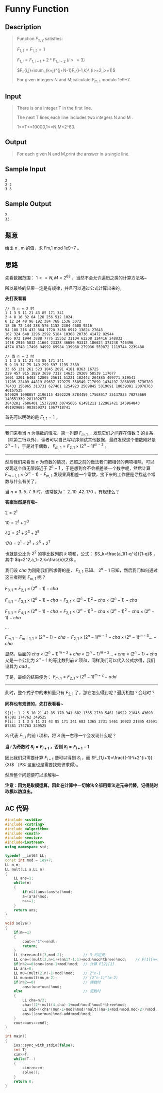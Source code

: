 # Funny Function

## **Description**

> Function $F_{x,y}$ satisfies:
>
> $F_{1,1}=F_{1,2}=1$
>
> $F_{1,i}=F_{1,i-1}+2*F_{1,i-2}\ (i>=3)$
>
> $F_{i,j}=\sum_{k=j}^{j+N-1}F_{i-1,k}\ (i>=2,j>=1)$
>
> For given integers N and M,calculate $F_{m,1}$ modulo 1e9+7.



## **Input**

> There is one integer T in the first line.
>
> The next T lines,each line includes two integers N and M .
>
> 1<=T<=10000,1<=N,M<2^63.



## **Output**

> For each given N and M,print the answer in a single line.



## **Sample Input**

    2
    2 2
    3 3



## **Sample Output**

    2
    33


## **题意**

给出 n , m 的值，求 Fm,1 mod 1e9+7 。



## **思路**

先看数据范围： $1<=N,M<2^{63}$ ，当然不会允许遍历之类的计算方法咯~

所以最终的结果一定是有规律，并且可以通过公式计算出来的。

**先打表看看**

```
// 当 n = 2 时
1 1 3 5 11 21 43 85 171 341
2 4 8 16 32 64 128 256 512 1024
6 12 24 48 96 192 384 768 1536 3072
18 36 72 144 288 576 1152 2304 4608 9216
54 108 216 432 864 1728 3456 6912 13824 27648
162 324 648 1296 2592 5184 10368 20736 41472 82944
486 972 1944 3888 7776 15552 31104 62208 124416 248832
1458 2916 5832 11664 23328 46656 93312 186624 373248 746496
4374 8748 17496 34992 69984 139968 279936 559872 1119744 2239488

// 当 n = 3 时
1 1 3 5 11 21 43 85 171 341
5 9 19 37 75 149 299 597 1195 2389
33 65 131 261 523 1045 2091 4181 8363 16725
229 457 915 1829 3659 7317 14635 29269 58539 117077
1601 3201 6403 12805 25611 51221 102443 204885 409771 819541
11205 22409 44819 89637 179275 358549 717099 1434197 2868395 5736789
78433 156865 313731 627461 1254923 2509845 5019691 10039381 20078763 40157525
549029 1098057 2196115 4392229 8784459 17568917 35137835 70275669 140551339 281102677
3843201 7686401 15372803 30745605 61491211 122982421 245964843 491929685 983859371 1967718741
```

首先可以明确的是 $F_{1,1}=1$ 。

---

我们来看当 $n$ 为偶数的情况，第一列即 $F_{m,1}$ ，发现它们之间存在倍数 $3$ 的关系（除第二行以外），读者可以自己写程序测试其他数据，最终发现这个倍数刚好是 $2^n-1$ ，于是对于偶数， $F_{m,1}=F_{2,1}×(2^n-1)^{m-2}$ 。

---

然后我们来看当 $n$ 为奇数的情况，还照之前的做法我们把相邻的两项相除，可以发现这个值无限趋近于 $2^n-1$ ，于是想到会不会相差某一个数字呢，然后计算 $F_{m-1,1}×(2^n-1)-F_{m,1}$ 发现果真相差一个常数，接下来的工作便是寻找这个常数与什么有关了。

当 $n=3..5..7..9$ 时，该常数为： $2..10..42..170$ ，有规律么？

**答案当然是有啦~**

$2=2^1$

$10=2^1+2^3$

$42=2^1+2^3+2^5$

$170=2^1+2^3+2^5+2^7$

也就是公比为 $2^2$ 的等比数列前 $k$ 项和，公式： $S_k=\frac{a_1(1-q^k)}{1-q}$ ，其中 $q=2^2,a_1=2,k=\frac{n}{2}$ 。



我们设 $cha$ 为刚刚我们所求得的差， $F_{2,1}$ 已知、 $2^n-1$ 已知，然后我们如何通过这三者得到 $F_{m,1}$ 呢？

$F_{3,1}=F_{2,1}×(2^n-1)-cha$

$F_{4,1}=F_{3,1}×(2^n-1)-cha=F_{2,1}×(2^n-1)^2-cha×(2^n-1)-cha$

$F_{5,1}=F_{4,1}×(2^n-1)-cha=F_{2,1}×(2^n-1)^3-cha×(2^n-1)^2-cha×(2^n-1)-cha$

...

$F_{m,1}=F_{m-1,1}×(2^n-1)-cha=F_{2,1}×(2^n-1)^{m-2}-cha×(2^n-1)^{m-3}...-cha$

显然，后面的 $cha×(2^n-1)^{m-3}+cha×(2^n-1)^{m-2}...+cha×(2^n-1)+cha$ 又是一个公比为 $2^n-1$ 的等比数列前 $k$ 项和，同样我们可以代入公式求得，我们设其为 $add$ 。

于是，最终的结果便为： $F_{m,1}=F_{2,1}×(2^n-1)^{m-2}-add​$

---

此时，整个式子中的未知量只有 $F_{2,1}$ 了，那它怎么得到呢？遍历相加？会超时？

**同样也有规律的，先打表看看~**

```
S[i]: 1 2 5 10 21 42 85 170 341 682 1365 2730 5461 10922 21845 43690 87381 174762 349525
F[i]: 1 1 3 5 11 21 43 85 171 341 683 1365 2731 5461 10923 21845 43691 87381 174763 349525
```

$S_i$ 代表 $F_{1,i}$ 的前 $i$ 项和，将 $S$ 统一右移一个会发现什么呢？

**当 $i$ 为奇数时 $S_i=F_{i+1}$ ，否则 $S_i=F_{i+1}-1$**

因此我们只需要计算 $F_{i+1}$ 便可以得到 $S_i$ ，而 $F_{1,i+1}=\frac{(-1)^i+2^{i+1}}{3}$ （PS: 这里也是需要找规律求得）。

然后整个问题便可以求解啦~

**注意：因为是取模运算，因此在计算中一切除法全部用乘法逆元来代替，记得随时取模以防溢出。**



## **AC 代码**

```cpp
#include <cstdio>
#include <cstring>
#include <algorithm>
#include <cmath>
#include <vector>
#include<iostream>
using namespace std;

typedef __int64 LL;
const int mod = 1e9+7;
LL n,m;
LL mult(LL a,LL n)
{
    LL ans=1;
    while(n)
    {
        if(n&1)ans=(ans*a)%mod;
        a=(a*a)%mod;
        n>>=1;
    }
    return ans;
}

void solve()
{
    if(m==1)
    {
        cout<<"1"<<endl;
        return;
    }
    LL three=mult(3,mod-2);         // 3 的逆元
    LL one=((mult(2,n+1)+(n&1?-1:1)+mod)%mod*three)%mod;    // F[1][n+1]
    if(n%2==0)one=(one-1+mod)%mod;  // 计算 F[2][1]
    LL ans=0;
    LL mu=(mult(2,n)-1+mod)%mod;    // 2^n-1
    LL mun=mult(mu,m-2);            // (2^n-1)^(m-2)
    if(n%2==0)                      // 偶数时
        ans=(one*mun)%mod;
    else                            // 奇数时
    {
        LL cha=n/2;
        cha=((2*(mult(4,cha)-1+mod)%mod)%mod)*three%mod;
        LL add=((cha*(mun-1+mod)%mod)*mult((mu-1+mod)%mod,mod-2))%mod;
        ans=((one*mun)%mod-add+mod)%mod;
    }
    cout<<ans<<endl;
}

int main()
{
    ios::sync_with_stdio(false);
    int T;
    cin>>T;
    while(T--)
    {
        cin>>n>>m;
        solve();
    }
    return 0;
}
```

